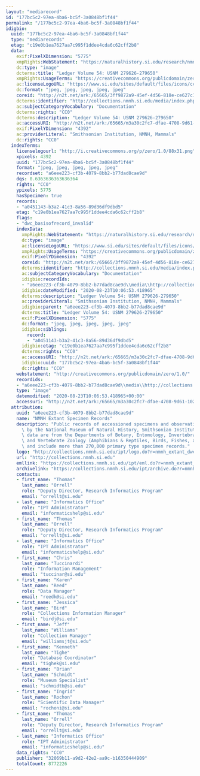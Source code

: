 ```yaml
---
layout: "mediarecord"
id: "177bc5c2-97ea-4ba6-bc5f-3a0848bf1f44"
permalink: "/177bc5c2-97ea-4ba6-bc5f-3a0848bf1f44"
idigbio:
  uuid: "177bc5c2-97ea-4ba6-bc5f-3a0848bf1f44"
  type: "mediarecords"
  etag: "c19e0b1ea7627aa7c995f1ddee4cda6c62cff2b8"
  data:
    exif:PixelXDimension: "5775"
    xmpRights:WebStatement: "https://naturalhistory.si.edu/research/nmnh-collections/museum-collections-policies"
    dc:type: "image"
    dcterms:title: "Ledger Volume 54: USNM 279626-279650"
    xmpRights:UsageTerms: "https://creativecommons.org/publicdomain/zero/1.0/"
    ac:licenseLogoURL: "https://www.si.edu/sites/default/files/icons/cc0.svg"
    dc:format: "jpeg, jpeg, jpeg, jpeg, jpeg"
    coreid: "http://n2t.net/ark:/65665/3ff9872a9-45ef-4d56-818e-ce627c1e2b73"
    dcterms:identifier: "http://collections.nmnh.si.edu/media/index.php?irn=14593584"
    ac:subjectCategoryVocabulary: "Documentation"
    dcterms:rights: "CC0"
    dcterms:description: "Ledger Volume 54: USNM 279626-279650"
    ac:accessURI: "http://n2t.net/ark:/65665/m3a30c2fc7-dfae-4708-9d61-102aa003d6da"
    exif:PixelYDimension: "4392"
    ac:providerLiteral: "Smithsonian Institution, NMNH, Mammals"
    dc:rights: "CC0"
  indexTerms:
    licenselogourl: "http://i.creativecommons.org/p/zero/1.0/88x31.png"
    xpixels: 4392
    uuid: "177bc5c2-97ea-4ba6-bc5f-3a0848bf1f44"
    format: "jpeg, jpeg, jpeg, jpeg, jpeg"
    recordset: "a6eee223-cf3b-4079-8bb2-b77dad8cae9d"
    dqs: 0.6363636363636364
    rights: "CC0"
    ypixels: 5775
    hasSpecimen: true
    records:
    - "a0451143-b3a2-41c3-8a56-89d36df9dbd5"
    etag: "c19e0b1ea7627aa7c995f1ddee4cda6c62cff2b8"
    flags:
    - "dwc_basisofrecord_invalid"
    indexData:
      xmpRights:WebStatement: "https://naturalhistory.si.edu/research/nmnh-collections/museum-collections-policies"
      dc:type: "image"
      ac:licenseLogoURL: "https://www.si.edu/sites/default/files/icons/cc0.svg"
      xmpRights:UsageTerms: "https://creativecommons.org/publicdomain/zero/1.0/"
      exif:PixelYDimension: "4392"
      coreid: "http://n2t.net/ark:/65665/3ff9872a9-45ef-4d56-818e-ce627c1e2b73"
      dcterms:identifier: "http://collections.nmnh.si.edu/media/index.php?irn=14593584"
      ac:subjectCategoryVocabulary: "Documentation"
      idigbio:recordIds:
      - "a6eee223-cf3b-4079-8bb2-b77dad8cae9d\\media\\http://collections.nmnh.si.edu/media/index.php?irn=14593584"
      idigbio:dateModified: "2020-08-23T10:06:53.418965"
      dcterms:description: "Ledger Volume 54: USNM 279626-279650"
      ac:providerLiteral: "Smithsonian Institution, NMNH, Mammals"
      idigbio:parent: "a6eee223-cf3b-4079-8bb2-b77dad8cae9d"
      dcterms:title: "Ledger Volume 54: USNM 279626-279650"
      exif:PixelXDimension: "5775"
      dc:format: "jpeg, jpeg, jpeg, jpeg, jpeg"
      idigbio:siblings:
        record:
        - "a0451143-b3a2-41c3-8a56-89d36df9dbd5"
      idigbio:etag: "c19e0b1ea7627aa7c995f1ddee4cda6c62cff2b8"
      dcterms:rights: "CC0"
      ac:accessURI: "http://n2t.net/ark:/65665/m3a30c2fc7-dfae-4708-9d61-102aa003d6da"
      idigbio:uuid: "177bc5c2-97ea-4ba6-bc5f-3a0848bf1f44"
      dc:rights: "CC0"
    webstatement: "http://creativecommons.org/publicdomain/zero/1.0/"
    recordids:
    - "a6eee223-cf3b-4079-8bb2-b77dad8cae9d\\media\\http://collections.nmnh.si.edu/media/index.php?irn=14593584"
    type: "image"
    datemodified: "2020-08-23T10:06:53.418965+00:00"
    accessuri: "http://n2t.net/ark:/65665/m3a30c2fc7-dfae-4708-9d61-102aa003d6da"
  attribution:
    uuid: "a6eee223-cf3b-4079-8bb2-b77dad8cae9d"
    name: "NMNH Extant Specimen Records"
    description: "Public records of accessioned specimens and observations curated\
      \ by the National Museum of Natural History, Smithsonian Institution. These\
      \ data are from the Departments of Botany, Entomology, Invertebrate Zoology\
      \ and Vertebrate Zoology (Amphibians & Reptiles, Birds, Fishes, and Mammals)\
      \ and include more than 270,000 primary type specimen records."
    logo: "http://collections.nmnh.si.edu/ipt/logo.do?r=nmnh_extant_dwc-a"
    url: "http://collections.nmnh.si.edu"
    emllink: "https://collections.nmnh.si.edu/ipt/eml.do?r=nmnh_extant_dwc-a"
    archivelink: "https://collections.nmnh.si.edu/ipt/archive.do?r=nmnh_extant_dwc-a"
    contacts:
    - first_name: "Thomas"
      last_name: "Orrell"
      role: "Deputy Director, Research Informatics Program"
      email: "orrellt@si.edu"
    - last_name: "Informatics Office"
      role: "IPT Administrator"
      email: "informaticshelp@si.edu"
    - first_name: "Thomas"
      last_name: "Orrell"
      role: "Deputy Director, Research Informatics Program"
      email: "orrellt@si.edu"
    - last_name: "Informatics Office"
      role: "IPT Administrator"
      email: "informaticshelp@si.edu"
    - first_name: "Chris"
      last_name: "Tuccinardi"
      role: "Information Management"
      email: "tuccinar@si.edu"
    - first_name: "Karen"
      last_name: "Reed"
      role: "Data Manager"
      email: "reedk@si.edu"
    - first_name: "Jessica"
      last_name: "Bird"
      role: "Collections Information Manager"
      email: "birdj@si.edu"
    - first_name: "Jeff"
      last_name: "Williams"
      role: "Collection Manager"
      email: "williamsjt@si.edu"
    - first_name: "Kenneth"
      last_name: "Tighe"
      role: "Database Coordinator"
      email: "tighek@si.edu"
    - first_name: "Brian"
      last_name: "Schmidt"
      role: "Museum Specialist"
      email: "schmidtb@si.edu"
    - first_name: "Ingrid"
      last_name: "Rochon"
      role: "Scientific Data Manager"
      email: "rochoni@si.edu"
    - first_name: "Thomas"
      last_name: "Orrell"
      role: "Deputy Director, Research Informatics Program"
      email: "orrellt@si.edu"
    - last_name: "Informatics Office"
      role: "IPT Administrator"
      email: "informaticshelp@si.edu"
    data_rights: "CC0"
    publisher: "32069b11-a9d2-42e2-aa9c-b16350444909"
    totalCount: 8772226
---
```

